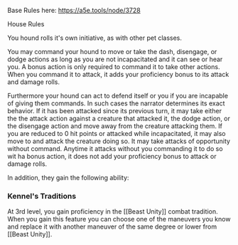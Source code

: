 Base Rules here: https://a5e.tools/node/3728

House Rules

You hound rolls it's own initiative, as with other pet classes.

You may command your hound to move or take the dash, disengage, or dodge actions as long as you are not incapacitated and it can see or hear you.  A bonus action is only required to command it to take other actions.  When you command it to attack, it adds your proficiency bonus to its attack and damage rolls.

Furthermore your hound can act to defend itself or you if you are incapable of giving them commands. In such cases the narrator determines its exact behavior. If it has been attacked since its previous turn, it may take either the the attack action against a creature that attacked it, the dodge action, or the disengage action and move away from the creature attacking them. If you are reduced to 0 hit points or attacked while incapacitated, it may also move to and attack the creature doing so. It may take attacks of opportunity without command. Anytime it attacks without you commanding it to do so wit ha bonus action, it does not add your proficiency bonus to attack or damage rolls.

In addition, they gain the following ability:
### Kennel's Traditions
At 3rd level, you gain proficiency in the [[Beast Unity]] combat tradition. When you gain this feature you can choose one of the maneuvers you know and replace it with another maneuver of the same degree or lower from [[Beast Unity]].